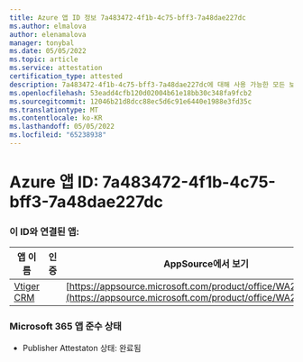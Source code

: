```yaml
---
title: Azure 앱 ID 정보 7a483472-4f1b-4c75-bff3-7a48dae227dc
ms.author: elmalova
author: elenamalova
manager: tonybal
ms.date: 05/05/2022
ms.topic: article
ms.service: attestation
certification_type: attested
description: 7a483472-4f1b-4c75-bff3-7a48dae227dc에 대해 사용 가능한 모든 보안 및 규정 준수 정보입니다.
ms.openlocfilehash: 53eadd4cfb120d02004b61e18bb30c348fa9fcb2
ms.sourcegitcommit: 12046b21d8dcc88ec5d6c91e6440e1988e3fd35c
ms.translationtype: MT
ms.contentlocale: ko-KR
ms.lasthandoff: 05/05/2022
ms.locfileid: "65238938"
---
```

# <a name="azure-app-id-7a483472-4f1b-4c75-bff3-7a48dae227dc"></a>Azure 앱 ID: 7a483472-4f1b-4c75-bff3-7a48dae227dc


### <a name="apps-associated-with-this-id"></a>이 ID와 연결된 앱:
| **앱 이름** | **인증** | **AppSource에서 보기** |
|--------------|---------------|-----------------------|
| [Vtiger CRM](../forward/WA200003089.md) |  | [https://appsource.microsoft.com/product/office/WA200003089](https://appsource.microsoft.com/product/office/WA200003089) |

### <a name="microsoft-365-app-compliance-status"></a>Microsoft 365 앱 준수 상태
- Publisher Attestaton 상태: 완료됨
